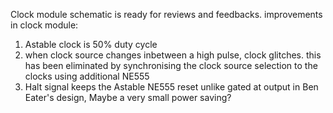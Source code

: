 Clock module schematic is ready for reviews and feedbacks. improvements in clock module: 
1. Astable clock is 50% duty cycle 
2. when clock source changes inbetween a high pulse, clock glitches. this has been eliminated by synchronising the clock source selection to the clocks using additional NE555
3. Halt signal keeps the Astable NE555 reset unlike gated at output in Ben Eater's design, Maybe a very small power saving?
